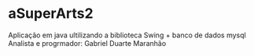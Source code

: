 # aSuperArts2
Aplicação em java ultilizando a biblioteca Swing + banco de dados mysql
Analista e progrmador: Gabriel Duarte Maranhão

